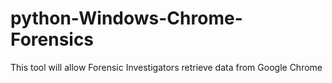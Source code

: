 # python-Windows-Chrome-Forensics
This tool will allow Forensic Investigators retrieve data from Google Chrome

